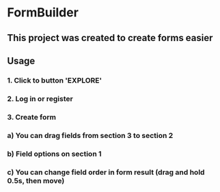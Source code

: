 # FormBuilder

## This project was created to create forms easier

## Usage 

### 1. Click to button 'EXPLORE'
### 2. Log in or register
### 3. Create form
### a) You can drag fields from section 3 to section 2
### b) Field options on section 1
### c) You can change field order in form result (drag and hold 0.5s, then move)

